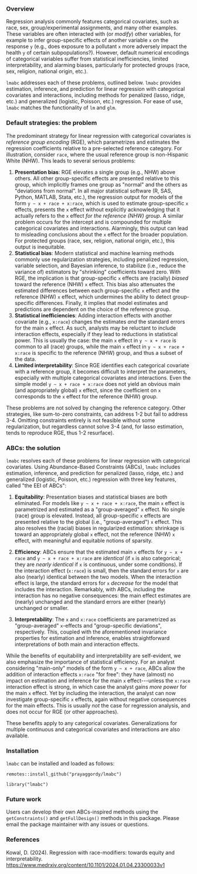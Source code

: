 ### Overview
Regression analysis commonly features categorical covariates, such as race, sex, group/experimental assignments, and many other examples. These variables are often interacted with (or *modify*) other variables, for example to infer group-specific effects of another variable `x` on the response `y` (e.g., does exposure to a pollutant `x` more adversely impact the health `y` of certain subpopulations?). However, default numerical encodings of categorical variables suffer from statistical inefficiencies, limited interpretability, and alarming biases, particularly for protected groups (race, sex, religion, national origin, etc.). 

`lmabc` addresses each of these problems, outlined below. `lmabc` provides estimation, inference, and prediction for linear regression with categorical covariates and interactions, including methods for penalized (lasso, ridge, etc.) and generalized (logistic, Poisson, etc.) regression. For ease of use, `lmabc` matches the functionality of `lm` and `glm`. 

### Default strategies: the problem

The predominant strategy for linear regression with categorical covariates is *reference group encoding* (RGE), which parametrizes and estimates the regression coefficients relative to a pre-selected reference category. For illustration, consider `race`, where the usual reference group is non-Hispanic White (NHW). This leads to several serious problems:

1. **Presentation bias**: RGE elevates a single group (e.g., NHW) above others. All other group-specific effects are presented relative to this group, which implicitly frames one group as "normal" and the others as "deviations from normal". In all major statistical software (R, SAS, Python,  MATLAB, Stata, etc.), the regression output for models of the form `y ~ x + race + x:race`, which is used to estimate group-specific `x` effects, presents the `x` effect without explicitly acknowledging that it actually refers to the `x` effect *for the reference (NHW) group*. A similar problem occurs for the intercept and is compounded for multiple categorical covariates and interactions. Alarmingly, this output can lead to misleading conclusions about the `x` effect for the broader population. For protected groups (race, sex, religion, national origin, etc.), this output is inequitable. 
1. **Statistical bias**: Modern statistical and machine learning methods commonly use regularization strategies, including penalized regression, variable selection, and Bayesian inference, to stabilize (i.e., reduce the variance of) estimators by "shrinking" coefficients toward zero. With RGE, the implication is that group-specific `x` effects are (racially) *biased* toward the reference (NHW) `x` effect. This bias also attenuates the estimated differences between each group-specific `x` effect and the reference (NHW) `x` effect, which undermines the ability to detect group-specific differences. Finally, it implies that model estimates and predictions are dependent on the choice of the reference group. 
1. **Statistical inefficiencies**: Adding interaction effects with another covariate (e.g., `x:race`) changes the estimates *and* the standard errors for the main `x` effect. As such, analysts may be reluctant to include interaction effects, especially if they lead to reductions in statistical power. This is usually the case: the main `x` effect in `y ~ x + race` is common to all (race) groups, while the main `x` effect in `y ~ x + race + x:race` is specific to the reference (NHW) group, and thus a subset of the data. 
1. **Limited interpretability**: Since RGE identifies each categorical covariate with a reference group, it becomes difficult to interpret the parameters, especially with multiple categorical covariates and interactions. Even the simple model `y ~ x + race + x:race` does not yield an obvious main (and appropriately global) `x` effect, since the coefficient on `x` corresponds to the `x` effect for the reference (NHW) group. 

These problems are not solved by changing the reference category. Other strategies, like sum-to-zero constraints, can address 1-2 but fail to address 3-4. Omitting constraints entirely is not feasible without some regularization, but regardless cannot solve 3-4 (and, for lasso estimation, tends to reproduce RGE, thus 1-2 resurface).  

### ABCs: the solution
`lmabc` resolves each of these problems for linear regression with categorical covariates. Using Abundance-Based Constraints (ABCs), `lmabc` includes estimation, inference, and prediction for penalized (lasso, ridge, etc.) and generalized (logistic, Poisson, etc.) regression with three key features, called "the EEI of ABCs": 

1. **Equitability**: Presentation biases and statistical biases are both eliminated. For models like `y ~ x + race + x:race`, the main `x` effect is parametrized and estimated as a "group-averaged" `x` effect. No single (race) group is elevated. Instead, all group-specific `x` effects are presented relative to the global (i.e., "group-averaged") `x` effect. This also resolves the (racial) biases in regularized estimation: shrinkage is toward an appropriately global `x` effect, not the reference (NHW) `x` effect, with meaningful and equitable notions of sparsity. 

2. **Efficiency**: ABCs ensure that the estimated main `x` effects for `y ~ x + race` and `y ~ x + race + x:race` are *identical* (if `x` is also categorical; they are *nearly identical* if `x` is continuous, under some conditions). If the interaction effect (`x:race`) is small, then the standard errors for `x` are also (nearly) identical between the two models. When the interaction effect is large, the standard errors for `x` *decrease* for the model that includes the interaction. Remarkably, with ABCs, including the interaction has no negative consequences: the main effect estimates are (nearly) unchanged and the standard errors are either (nearly) unchanged or smaller. 

3. **Interpretability**: The `x` and `x:race` coefficients are parametrized as "group-averaged" `x`-effects and "group-specific deviations", respectively. This, coupled with the aforementioned invariance properties for estimation and inference, enables straightforward interpretations of both main and interaction effects.

While the benefits of equitability and interpretability are self-evident, we also emphasize the importance of statistical efficiency. For an analyst considering "main-only" models of the form `y ~ x + race`, ABCs allow the addition of interaction effects `x:race` "for free": they have (almost) no impact on estimation and inference for the main `x` effect---unless the `x:race` interaction effect is strong, in which case the analyst gains *more power* for the main `x` effect. Yet by including the interaction, the analyst can now investigate group-specific `x` effects, again without negative consequences for the main effects. This is usually *not* the case for regression analysis, and does not occur for RGE (or other approaches).  

These benefits apply to any categorical covariates. Generalizations for multiple continuous and categorical covariates and interactions are also available. 

### Installation
`lmabc` can be installed and loaded as follows:

```
remotes::install_github("prayaggordy/lmabc")

library("lmabc")
```

### Future work
Users can develop their own ABCs-inspired methods using the `getConstraints()` and `getFullDesign()` methods in this package. Please email the package maintainer with any issues or questions.

### References
Kowal, D. (2024). Regression with race-modifiers: towards equity and interpretability. <https://www.medrxiv.org/content/10.1101/2024.01.04.23300033v1>
